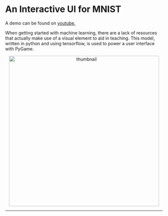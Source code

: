 # An Interactive UI for MNIST

A demo can be found on [youtube.](https://youtu.be/jn0ooptXEls "MNIST Interactive UI with PyGame")

When getting started with machine learning, there are a lack of resources that actually make use of a visual element to aid in teaching. This model, written in python and using tensorflow, is used to power a user interface with PyGame.

<p align="center">
    <img src="https://github.com/drewvlaz/draw_mnist/blob/master/thumbnail.jpg" alt="thumbnail" width="480"/>
</p>
<!---![Thumbnail](https://github.com/drewvlaz/draw_mnist/blob/master/thumbnail.jpg)--->

---
